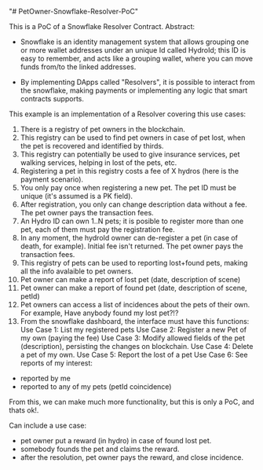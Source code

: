 "# PetOwner-Snowflake-Resolver-PoC" 

This is a PoC of a Snowflake Resolver Contract.
Abstract:

- Snowflake is an identity management system that allows grouping one or more wallet addresses under an unique Id called HydroId; this ID is easy to remember, and acts like a grouping wallet, where you can move funds from/to the linked addresses.

- By implementing DApps called "Resolvers", it is possible to interact from the snowflake, making payments or implementing any logic that smart contracts supports.

This example is an implementation of a Resolver covering this use cases:

1. There is a registry of pet owners in the blockchain.
2. This registry can be used to find pet owners in case of pet lost, when the pet is recovered and identified by thirds.
3. This registry can potentially be used to give insurance services, pet walking services, helping in lost of the pets, etc.
4. Registering a pet in this registry costs a fee of X hydros (here is the payment scenario).
5. You only pay once when registering a new pet. The pet ID must be unique (it's assumed is a PK field). 
6. After registration, you only can change description data without a fee. The pet owner pays the transaction fees.
7. An Hydro ID can own 1..N pets; it is posible to register more than one pet, each of them must pay the registration fee.
8. In any moment, the hydroId owner can de-register a pet (in case of death, for example). Initial fee isn't returned. The pet owner pays the transaction fees.
9. This registry of pets can be used to reporting lost+found pets, making all the info avalaible to pet owners. 
10. Pet owner can make a report of lost pet (date, description of scene)
11. Pet owner can make a report of found pet (date, description of scene, petId)
12. Pet owners can access a list of incidences about the pets of their own. For example, Have anybody found my lost pet?!?
9. From the snowflake dashboard, the interface must have this functions:
Use Case 1: List my registered pets
Use Case 2: Register a new Pet of my own (paying the fee)
Use Case 3: Modify allowed fields of the pet (description), persisting the changes on blockchain.
Use Case 4: Delete a pet of my own.
Use Case 5: Report the lost of a pet
Use Case 6: See reports of my interest:
  - reported by me
  - reported to any of my pets (petId coincidence)

From this, we can make much more functionality, but this is only a PoC, and thats ok!.

Can include a use case:
- pet owner put a reward (in hydro) in case of found lost pet.
- somebody founds the pet and claims the reward.
- after the resolution, pet owner pays the reward, and close incidence.

